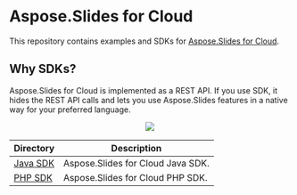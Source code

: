 # Aspose.Slides for Cloud
This repository contains examples and SDKs for [Aspose.Slides for Cloud](http://www.aspose.com/cloud/powerpoint-api.aspx).

## Why SDKs?
Aspose.Slides for Cloud is implemented as a REST API. If you use SDK, it hides the REST API calls and lets you use Aspose.Slides features in a native way for your preferred language.

<p align="center">
  <a title="Download complete Aspose.Slides for Cloud source code" href="https://github.com/asposeslides/Aspose_Slides_Cloud/archive/master.zip">
	<img src="https://raw.github.com/AsposeExamples/java-examples-dashboard/master/images/downloadZip-Button-Large.png" />
  </a>
</p>

Directory | Description
--------- | -----------
[Java SDK](https://github.com/asposeslides/Aspose_Slides_Cloud/tree/master/SDKs/Aspose.Slides_Cloud_SDK_for_Java)  |  Aspose.Slides for Cloud Java SDK.
[PHP SDK](https://github.com/asposeslides/Aspose_Slides_Cloud/tree/master/SDKs/Aspose.Slides_Cloud_SDK_for_PHP)  | Aspose.Slides for Cloud PHP SDK.